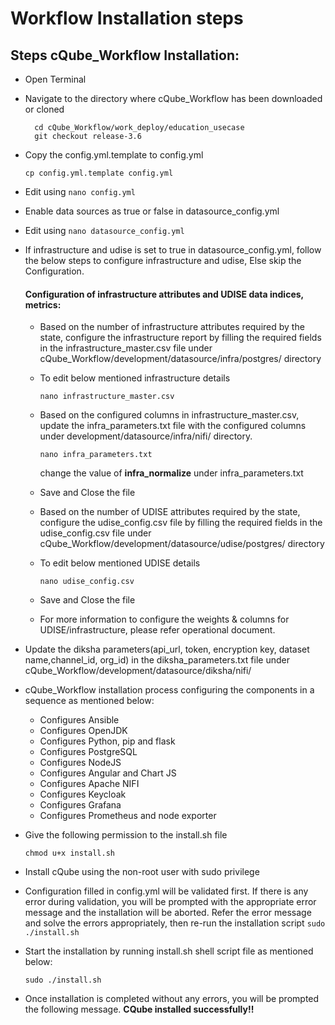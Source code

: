 # Workflow Installation steps

## Steps cQube\_Workflow Installation:

* Open Terminal
* Navigate to the directory where cQube\_Workflow has been downloaded or cloned

  ```text
    cd cQube_Workflow/work_deploy/education_usecase
    git checkout release-3.6
  ```

* Copy the config.yml.template to config.yml

  ```text
  cp config.yml.template config.yml
  ```

* Edit using `nano config.yml`
* Enable data sources as true or false in datasource_config.yml 
* Edit using `nano datasource_config.yml`

* If infrastructure and udise is set to true in datasource_config.yml, follow the below steps to configure infrastructure and udise, Else skip the Configuration.

    #### Configuration of infrastructure attributes and UDISE data indices, metrics:

    - Based on the number of infrastructure attributes required by the state, configure the infrastructure report by filling the required fields in the  infrastructure_master.csv file under cQube_Workflow/development/datasource/infra/postgres/ directory
    - To edit below mentioned infrastructure details

      ```text
      nano infrastructure_master.csv
      ```

    - Based on the configured columns  in infrastructure_master.csv, update the infra_parameters.txt file with the configured columns
    under development/datasource/infra/nifi/ directory.
    
      ```text
      nano infra_parameters.txt
      ```
      change the value of **infra_normalize** under infra_parameters.txt
    
    
    - Save and Close the file
    - Based on the number of UDISE attributes required by the state, configure the udise\_config.csv file by filling the required fields in the  udise\_config.csv file under cQube_Workflow/development/datasource/udise/postgres/ directory
    - To edit below mentioned UDISE details

      ```text
      nano udise_config.csv
      ```

    - Save and Close the file
    - For more information to configure the weights & columns for UDISE/infrastructure, please refer operational document.
* Update the diksha parameters\(api\_url, token, encryption key, dataset name,channel\_id, org\_id\) in the diksha_parameters.txt file under       cQube_Workflow/development/datasource/diksha/nifi/



* cQube\_Workflow installation process configuring the components in a sequence as mentioned below:
  * Configures Ansible
  * Configures OpenJDK
  * Configures Python, pip and flask
  * Configures PostgreSQL
  * Configures NodeJS
  * Configures Angular and Chart JS
  * Configures Apache NIFI
  * Configures Keycloak
  * Configures Grafana
  * Configures Prometheus and node exporter
* Give the following permission to the install.sh file

  `chmod u+x install.sh`

* Install cQube using the non-root user with sudo privilege
* Configuration filled in config.yml will be validated first. If there is any error during validation, you will be prompted with the appropriate error message and the installation will be aborted. Refer the error message and solve the errors appropriately, then re-run the installation script `sudo ./install.sh`
* Start the installation by running install.sh shell script file as mentioned below:

  ```text
  sudo ./install.sh
  ```

* Once installation is completed without any errors, you will be prompted the following message. **CQube installed successfully!!**


